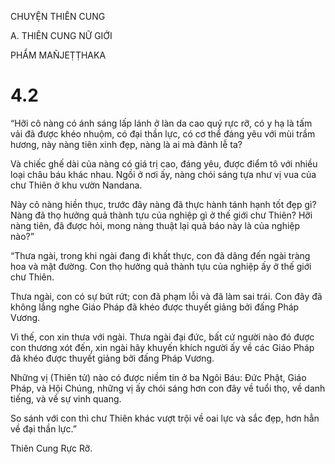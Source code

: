 CHUYỆN THIÊN CUNG

A. THIÊN CUNG NỮ GIỚI

PHẨM MAÑJEṬṬHAKA

# 4.2

“Hỡi cô nàng có ánh sáng lấp lánh ở làn da cao quý rực rỡ, có y hạ là tấm vải đã được khéo nhuộm, có đại thần lực, có cơ thể đáng yêu với mùi trầm hương, này nàng tiên xinh đẹp, nàng là ai mà đảnh lễ ta?

Và chiếc ghế dài của nàng có giá trị cao, đáng yêu, được điểm tô với nhiều loại châu báu khác nhau. Ngồi ở nơi ấy, nàng chói sáng tựa như vị vua của chư Thiên ở khu vườn Nandana.

Này cô nàng hiền thục, trước đây nàng đã thực hành tánh hạnh tốt đẹp gì? Nàng đã thọ hưởng quả thành tựu của nghiệp gì ở thế giới chư Thiên? Hỡi nàng tiên, đã được hỏi, mong nàng thuật lại quả báo này là của nghiệp nào?”

“Thưa ngài, trong khi ngài đang đi khất thực, con đã dâng đến ngài tràng hoa và mật đường. Con thọ hưởng quả thành tựu của nghiệp ấy ở thế giới chư Thiên.

Thưa ngài, con có sự bứt rứt; con đã phạm lỗi và đã làm sai trái. Con đây đã không lắng nghe Giáo Pháp đã khéo được thuyết giảng bởi đấng Pháp Vương.

Vì thế, con xin thưa với ngài. Thưa ngài đại đức, bất cứ người nào đó được con thương xót đến, xin ngài hãy khuyến khích người ấy về các Giáo Pháp đã khéo được thuyết giảng bởi đấng Pháp Vương.

Những vị (Thiên tử) nào có được niềm tin ở ba Ngôi Báu: Đức Phật, Giáo Pháp, và Hội Chúng, những vị ấy chói sáng hơn con đây về tuổi thọ, về danh tiếng, và về sự vinh quang.

So sánh với con thì chư Thiên khác vượt trội về oai lực và sắc đẹp, hơn hẳn về đại thần lực.”

Thiên Cung Rực Rỡ.
